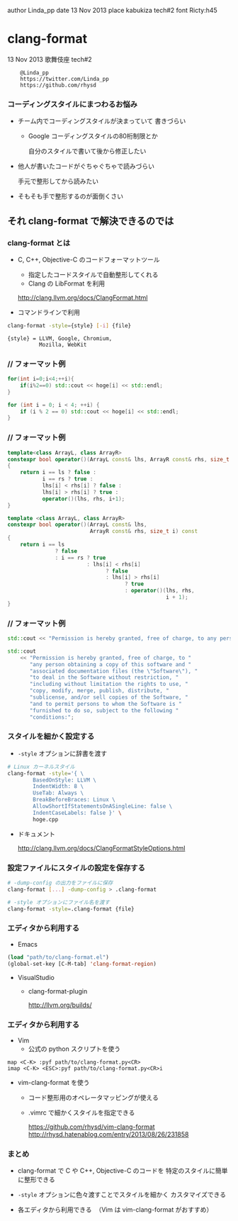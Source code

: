 author Linda_pp
date   13 Nov 2013
place  kabukiza tech#2
font   Ricty:h45

# clang-format

13 Nov 2013 歌舞伎座 tech#2

        @Linda_pp
        https://twitter.com/Linda_pp
        https://github.com/rhysd

### コーディングスタイルにまつわるお悩み

- チーム内でコーディングスタイルが決まっていて
  書きづらい
  - Google コーディングスタイルの80桁制限とか

    自分のスタイルで書いて後から修正したい

- 他人が書いたコードがぐちゃぐちゃで読みづらい

    手元で整形してから読みたい

- そもそも手で整形するのが面倒くさい

## それ clang-format で解決できるのでは

### clang-format とは
- C, C++, Objective-C のコードフォーマットツール
  - 指定したコードスタイルで自動整形してくれる
  - Clang の LibFormat を利用

  http://clang.llvm.org/docs/ClangFormat.html

- コマンドラインで利用

```sh
clang-format -style={style} [-i] {file}
```

    {style} = LLVM, Google, Chromium,
              Mozilla, WebKit

### // フォーマット例

```cpp
for(int i=0;i<4;++i){
    if(i%2==0) std::cout << hoge[i] << std::endl;
}
```

```cpp
for (int i = 0; i < 4; ++i) {
    if (i % 2 == 0) std::cout << hoge[i] << std::endl;
}
```

### // フォーマット例

```cpp
template<class ArrayL, class ArrayR>
constexpr bool operator()(ArrayL const& lhs, ArrayR const& rhs, size_t i) const
{
    return i == ls ? false :
           i == rs ? true :
           lhs[i] < rhs[i] ? false :
           lhs[i] > rhs[i] ? true :
           operator()(lhs, rhs, i+1);
}
```

```cpp
template <class ArrayL, class ArrayR>
constexpr bool operator()(ArrayL const& lhs,
                          ArrayR const& rhs, size_t i) const
{
    return i == ls
               ? false
               : i == rs ? true
                         : lhs[i] < rhs[i]
                               ? false
                               : lhs[i] > rhs[i]
                                     ? true
                                     : operator()(lhs, rhs,
                                                  i + 1);
}
```
### // フォーマット例

```cpp
std::cout << "Permission is hereby granted, free of charge, to any person obtaining a copy of this software and associated documentation files (the \"Software\"), to deal in the Software without restriction, including without limitation the rights to use, copy, modify, merge, publish, distribute, sublicense, and/or sell copies of the Software, and to permit persons to whom the Software is furnished to do so, subject to the following conditions:";
```

```cpp
std::cout
    << "Permission is hereby granted, free of charge, to "
       "any person obtaining a copy of this software and "
       "associated documentation files (the \"Software\"), "
       "to deal in the Software without restriction, "
       "including without limitation the rights to use, "
       "copy, modify, merge, publish, distribute, "
       "sublicense, and/or sell copies of the Software, "
       "and to permit persons to whom the Software is "
       "furnished to do so, subject to the following "
       "conditions:";
```

### スタイルを細かく設定する
- `-style` オプションに辞書を渡す

```sh
# Linux カーネルスタイル
clang-format -style='{ \
        BasedOnStyle: LLVM \
        IndentWidth: 8 \
        UseTab: Always \
        BreakBeforeBraces: Linux \
        AllowShortIfStatementsOnASingleLine: false \
        IndentCaseLabels: false }' \
        hoge.cpp
```

- ドキュメント

    http://clang.llvm.org/docs/ClangFormatStyleOptions.html

### 設定ファイルにスタイルの設定を保存する

```sh
# -dump-config の出力をファイルに保存
clang-format [...] -dump-config > .clang-format

# -style オプションにファイル名を渡す
clang-format -style=.clang-format {file}
```

### エディタから利用する

- Emacs

```lisp
(load "path/to/clang-format.el")
(global-set-key [C-M-tab] 'clang-format-region)
```

- VisualStudio
  - clang-format-plugin

    http://llvm.org/builds/

### エディタから利用する

- Vim
  - 公式の python スクリプトを使う

```vim
map <C-K> :pyf path/to/clang-format.py<CR>
imap <C-K> <ESC>:pyf path/to/clang-format.py<CR>i
```

  - vim-clang-format を使う
    - コード整形用のオペレータマッピングが使える
    - .vimrc で細かくスタイルを指定できる

        https://github.com/rhysd/vim-clang-format
        http://rhysd.hatenablog.com/entry/2013/08/26/231858

### まとめ
- clang-format で C や C++, Objective-C のコードを
  特定のスタイルに簡単に整形できる

- `-style` オプションに色々渡すことでスタイルを細かく
  カスタマイズできる

- 各エディタから利用できる 
  （Vim は vim-clang-format がおすすめ）
